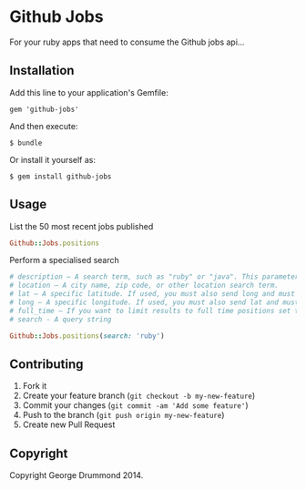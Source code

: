 # Github Jobs

For your ruby apps that need to consume the Github jobs api...

## Installation

Add this line to your application's Gemfile:

    gem 'github-jobs'

And then execute:

    $ bundle

Or install it yourself as:

    $ gem install github-jobs

## Usage

List the 50 most recent jobs published

```ruby
Github::Jobs.positions
```

Perform a specialised search

```ruby
# description — A search term, such as "ruby" or "java". This parameter is aliased to search.
# location — A city name, zip code, or other location search term.
# lat — A specific latitude. If used, you must also send long and must not send location.
# long — A specific longitude. If used, you must also send lat and must not send location.
# full_time — If you want to limit results to full time positions set this parameter to 'true'.
# search - A query string

Github::Jobs.positions(search: 'ruby')
```

## Contributing

1. Fork it
2. Create your feature branch (`git checkout -b my-new-feature`)
3. Commit your changes (`git commit -am 'Add some feature'`)
4. Push to the branch (`git push origin my-new-feature`)
5. Create new Pull Request

## Copyright

Copyright George Drummond 2014.
